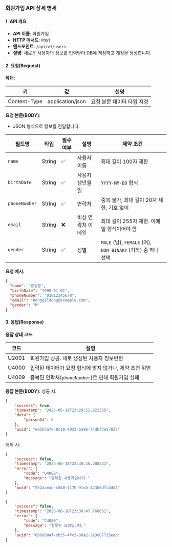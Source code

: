 ### 회원가입 API 상세 명세

#### **1. API 개요**

- **API 이름**: 회원가입
- **HTTP 메서드**: `POST`
- **엔드포인트**: `/api/v1/users`
- **설명**: 새로운 사용자의 정보를 입력받아 DB에 저장하고 계정을 생성합니다.

#### **2. 요청(Request)**

**헤더:**

| **키**        | **값**            | **설명**          |
|--------------|------------------|-----------------|
| Content-Type | application/json | 요청 본문 데이터 타입 지정 |

**요청 본문(BODY)**:

- JSON 형식으로 정보를 전달합니다.

| **필드명**        | **타입** | **필수 여부** | **설명**     | **제약 조건**                             |
|----------------|--------|-----------|------------|---------------------------------------|
| `name`         | String | ✅         | 사용자 이름     | 최대 길이 100자 제한                         |
| `birthDate`   | String | ✅         | 사용자 생년월일   | `YYYY-MM-DD` 형식                       |
| `phoneNumber` | String | ✅         | 연락처        | 중복 불가, 최대 길이 20자 제한, 기호 없이            |
| `email`        | String | ❌         | 비상 연락처 이메일 | 최대 길이 255자 제한. 이메일 형식이어야 함            |
| `gender`       | String | ✅         | 성별         | `MALE` (남), `FEMALE` (여), `NON_BINARY` (기타) 중 하나 선택 |

**요청 예시**:

``` json
{
  "name": "홍길동",
  "birthDate": "1990-01-01",
  "phoneNumber": "01012345678",
  "email": "honggildong@example.com",
  "gender": "M"
}
```

#### **3. 응답(Response)**

**응답 상태 코드**:

| **코드** | **설명**                              | 
|--------|-------------------------------------| 
| U2001  | 회원가입 성공. 새로 생성된 사용자 정보반환            | 
| U4000  | 입력된 데이터가 요청 형식에 맞지 않거나, 제약 조건 위반    |
| U4009  | 중복된 연락처(`phoneNumber`)로 인해 회원가입 실패 |

**응답 본문(BODY)**:
성공 시:

``` json
{
    "success": true,
    "timestamp": "2025-06-18T23:29:51.823355",
    "data": {
        "personId": 6
    },
    "uuid": "ee5b7a7e-0c18-4033-ba96-74dbf3e57837"
}

```

예외 시:

``` json
{
    "success": false,
    "timestamp": "2025-06-18T23:30:36.288333",
    "error": {
        "code": "U4002",
        "message": "중복된 사용자입니다."
    },
    "uuid": "552acead-c840-417b-91cb-423b6dfc4dd4"
}
```

``` json
{
    "success": false,
    "timestamp": "2025-06-18T23:30:47.768651",
    "error": {
        "code": "C4000",
        "message": "잘못된 요청입니다."
    },
    "uuid": "896080af-cb35-4fc3-88a2-3a3687715eeb"
}
```

